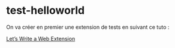 # test-helloworld
On va créer en premier une extension de tests 
en suivant ce tuto :

[Let’s Write a Web Extension](https://hacks.mozilla.org/2015/09/lets_write_a_webextension/)

